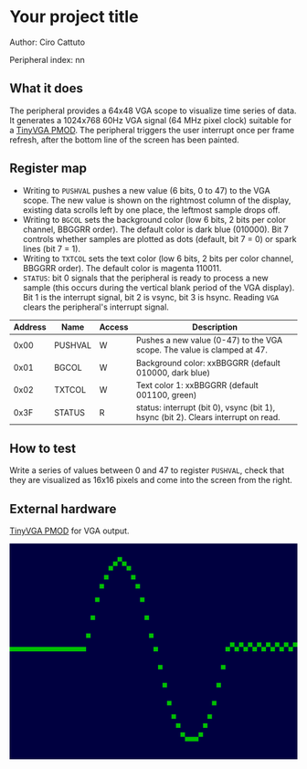 <!---

This file is used to generate your project datasheet. Please fill in the information below and delete any unused
sections.

The peripheral index is the number TinyQV will use to select your peripheral.  You will pick a free
slot when raising the pull request against the main TinyQV repository, and can fill this in then.  You
also need to set this value as the PERIPHERAL_NUM in your test script.

You can also include images in this folder and reference them in the markdown. Each image must be less than
512 kb in size, and the combined size of all images must be less than 1 MB.
-->

# Your project title

Author: Ciro Cattuto

Peripheral index: nn

## What it does

The peripheral provides a 64x48 VGA scope to visualize time series of data. It generates a 1024x768 60Hz VGA signal (64 MHz pixel clock) suitable for a [TinyVGA PMOD](https://github.com/mole99/tiny-vga). The peripheral triggers the user interrupt once per frame refresh, after the bottom line of the screen has been painted.

## Register map

- Writing to `PUSHVAL` pushes a new value (6 bits, 0 to 47) to the VGA scope. The new value is shown on the rightmost column of the display, existing data scrolls left by one place, the leftmost sample drops off.
- Writing to `BGCOL` sets the background color (low 6 bits, 2 bits per color channel, BBGGRR order). The default color is dark blue (010000). Bit 7 controls whether samples are plotted as dots (default, bit 7 = 0) or spark lines (bit 7 = 1).
- Writing to `TXTCOL` sets the text color (low 6 bits, 2 bits per color channel, BBGGRR order). The default color is magenta 110011.
- `STATUS`: bit 0 signals that the peripheral is ready to process a new sample (this occurs during the vertical blank period of the VGA display). Bit 1 is the interrupt signal, bit 2 is vsync, bit 3 is hsync. Reading `VGA` clears the peripheral's interrupt signal.


| Address | Name    | Access | Description                                                             |
|---------|---------|--------|-------------------------------------------------------------------------|
| 0x00    | PUSHVAL | W      | Pushes a new value (0-47) to the VGA scope. The value is clamped at 47. |
| 0x01    | BGCOL   | W      | Background color: xxBBGGRR (default 010000, dark blue)                  |
| 0x02    | TXTCOL  | W      | Text color 1: xxBBGGRR (default 001100, green)                          |
| 0x3F    | STATUS  | R      | status: interrupt (bit 0), vsync (bit 1), hsync (bit 2). Clears interrupt on read. |

## How to test

Write a series of values between 0 and 47 to register `PUSHVAL`, check that they are visualized as 16x16 pixels and come into the screen from the right.

## External hardware

[TinyVGA PMOD](https://github.com/mole99/tiny-vga) for VGA output.

![VGA scope test](vga_grab.png)
